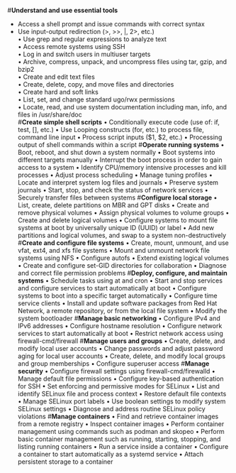#**Understand and use essential tools**
   * Access a shell prompt and issue commands with correct syntax  
   * Use input-output redirection (>, >>, |, 2>, etc.)  
    • Use grep and regular expressions to analyze text  
    • Access remote systems using SSH  
    • Log in and switch users in multiuser targets  
    • Archive, compress, unpack, and uncompress files using tar, gzip, and bzip2  
    • Create and edit text files  
    • Create, delete, copy, and move files and directories  
    • Create hard and soft links  
    • List, set, and change standard ugo/rwx permissions  
    • Locate, read, and use system documentation including man, info, and files in /usr/share/doc  
#**Create simple shell scripts**
    • Conditionally execute code (use of: if, test, [], etc.)
    • Use Looping constructs (for, etc.) to process file, command line input
    • Process script inputs ($1, $2, etc.)
    • Processing output of shell commands within a script
#**Operate running systems**
    • Boot, reboot, and shut down a system normally
    • Boot systems into different targets manually
    • Interrupt the boot process in order to gain access to a system
    • Identify CPU/memory intensive processes and kill processes
    • Adjust process scheduling
    • Manage tuning profiles
    • Locate and interpret system log files and journals
    • Preserve system journals
    • Start, stop, and check the status of network services
    • Securely transfer files between systems
#**Configure local storage**
    • List, create, delete partitions on MBR and GPT disks
    • Create and remove physical volumes
    • Assign physical volumes to volume groups
    • Create and delete logical volumes
    • Configure systems to mount file systems at boot by universally unique ID (UUID) or label
    • Add new partitions and logical volumes, and swap to a system non-destructively
#**Create and configure file systems**
    • Create, mount, unmount, and use vfat, ext4, and xfs file systems
    • Mount and unmount network file systems using NFS
    • Configure autofs
    • Extend existing logical volumes
    • Create and configure set-GID directories for collaboration
    • Diagnose and correct file permission problems
#**Deploy, configure, and maintain systems**
    • Schedule tasks using at and cron
    • Start and stop services and configure services to start automatically at boot
    • Configure systems to boot into a specific target automatically
    • Configure time service clients
    • Install and update software packages from Red Hat Network, a remote repository, or from the local file system
    • Modify the system bootloader
#**Manage basic networking**
    • Configure IPv4 and IPv6 addresses
    • Configure hostname resolution
    • Configure network services to start automatically at boot
    • Restrict network access using firewall-cmd/firewall
#**Manage users and groups**
    • Create, delete, and modify local user accounts
    • Change passwords and adjust password aging for local user accounts
    • Create, delete, and modify local groups and group memberships
    • Configure superuser access
#**Manage security**
    • Configure firewall settings using firewall-cmd/firewalld
    • Manage default file permissions
    • Configure key-based authentication for SSH
    • Set enforcing and permissive modes for SELinux
    • List and identify SELinux file and process context
    • Restore default file contexts
    • Manage SELinux port labels
    • Use boolean settings to modify system SELinux settings
    • Diagnose and address routine SELinux policy violations
#**Manage containers**
    • Find and retrieve container images from a remote registry
    • Inspect container images
    • Perform container management using commands such as podman and skopeo
    • Perform basic container management such as running, starting, stopping, and listing running containers
    • Run a service inside a container
    • Configure a container to start automatically as a systemd service
    • Attach persistent storage to a container
